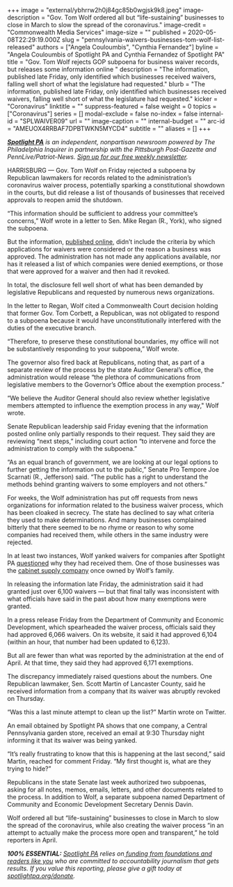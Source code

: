 +++
image = "external/ybhrrw2h0j84gc85b0wgjsk9k8.jpeg"
image-description = "Gov. Tom Wolf ordered all but “life-sustaining” businesses to close in March to slow the spread of the coronavirus."
image-credit = "Commonwealth Media Services"
image-size = ""
published = 2020-05-08T22:29:19.000Z
slug = "pennsylvania-waivers-businesses-tom-wolf-list-released"
authors = ["Angela Couloumbis", "Cynthia Fernandez"]
byline = "Angela Couloumbis of Spotlight PA and Cynthia Fernandez of Spotlight PA"
title = "Gov. Tom Wolf rejects GOP subpoena for business waiver records, but releases some information online "
description = "The information, published late Friday, only identified which businesses received waivers, falling well short of what the legislature had requested."
blurb = "The information, published late Friday, only identified which businesses received waivers, falling well short of what the legislature had requested."
kicker = "Coronavirus"
linktitle = ""
suppress-featured = false
weight = 0
topics = ["Coronavirus"]
series = []
modal-exclude = false
no-index = false
internal-id = "SPLWAIVER09"
url = ""
image-caption = ""
internal-budget = ""
arc-id = "AMEUOX4RRBAF7DPBTWKN5MYCD4"
subtitle = ""
aliases = []
+++

<a href="https://www.spotlightpa.org/"><i><b>Spotlight PA</b></i></a><i> is an independent, nonpartisan newsroom powered by The Philadelphia Inquirer in partnership with the Pittsburgh Post-Gazette and PennLive/Patriot-News. </i><a href="https://www.spotlightpa.org/newsletters"><i>Sign up for our free weekly newsletter</i></a><i>.</i>

HARRISBURG — Gov. Tom Wolf on Friday rejected a subpoena by Republican lawmakers for records related to the administration’s coronavirus waiver process, potentially sparking a constitutional showdown in the courts, but did release a list of thousands of businesses that received approvals to reopen amid the shutdown.

“This information should be sufficient to address your committee’s concerns,” Wolf wrote in a letter to Sen. Mike Regan (R., York), who signed the subpoena.

But the information, <a href="https://dced.pa.gov/covid-19-exempt-businesses/" target=_blank>published online</a>, didn’t include the criteria by which applications for waivers were considered or the reason a business was approved. The administration has not made any applications available, nor has it released a list of which companies were denied exemptions, or those that were approved for a waiver and then had it revoked.

In total, the disclosure fell well short of what has been demanded by legislative Republicans and requested by numerous news organizations.

In the letter to Regan, Wolf cited a Commonwealth Court decision holding that former Gov. Tom Corbett, a Republican, was not obligated to respond to a subpoena because it would have unconstitutionally interfered with the duties of the executive branch.

<script src="https://www.spotlightpa.org/embed.js" async></script><div data-spl-embed-version="1" data-spl-src="https://www.spotlightpa.org/embeds/donate/"></div>


“Therefore, to preserve these constitutional boundaries, my office will not be substantively responding to your subpoena,” Wolf wrote.

The governor also fired back at Republicans, noting that, as part of a separate review of the process by the state Auditor General’s office, the administration would release “the plethora of communications from legislative members to the Governor’s Office about the exemption process.”

“We believe the Auditor General should also review whether legislative members attempted to influence the exemption process in any way," Wolf wrote.

Senate Republican leadership said Friday evening that the information posted online only partially responds to their request. They said they are reviewing “next steps,” including court action “to intervene and force the administration to comply with the subpoena.”

<script src="https://www.spotlightpa.org/embed.js" async></script><div data-spl-embed-version="1" data-spl-src="https://www.spotlightpa.org/embeds/newsletter/"></div>


“As an equal branch of government, we are looking at our legal options to further getting the information out to the public,” Senate Pro Tempore Joe Scarnati (R., Jefferson) said. “The public has a right to understand the methods behind granting waivers to some employers and not others.”

For weeks, the Wolf administration has put off requests from news organizations for information related to the business waiver process, which has been cloaked in secrecy. The state has declined to say what criteria they used to make determinations. And many businesses complained bitterly that there seemed to be no rhyme or reason to why some companies had received them, while others in the same industry were rejected.

In at least two instances, Wolf yanked waivers for companies after Spotlight PA <a href="https://www.spotlightpa.org/news/2020/04/pennsylvania-coronavirus-essential-life-sustaining-business-worker-fears/" target="_blank">questioned</a> why they had received them. One of those businesses was the <a href="https://www.inquirer.com/business/spl/pennsylvania-coronavirus-wolf-home-products-essential-business-life-sustaining-20200330.html" target="_blank">cabinet supply company</a> once owned by Wolf’s family.

In releasing the information late Friday, the administration said it had granted just over 6,100 waivers — but that final tally was inconsistent with what officials have said in the past about how many exemptions were granted.

In a press release Friday from the Department of Community and Economic Development, which spearheaded the waiver process, officials said they had approved 6,066 waivers. On its website, it said it had approved 6,104 (within an hour, that number had been updated to 6,123).

But all are fewer than what was reported by the administration at the end of April. At that time, they said they had approved 6,171 exemptions.

The discrepancy immediately raised questions about the numbers. One Republican lawmaker, Sen. Scott Martin of Lancaster County, said he received information from a company that its waiver was abruptly revoked on Thursday.

“Was this a last minute attempt to clean up the list?” Martin wrote on Twitter.

An email obtained by Spotlight PA shows that one company, a Central Pennsylvania garden store, received an email at 9:30 Thursday night informing it that its waiver was being yanked.

“It’s really frustrating to know that this is happening at the last second,” said Martin, reached for comment Friday. “My first thought is, what are they trying to hide?”

Republicans in the state Senate last week authorized two subpoenas, asking for all notes, memos, emails, letters, and other documents related to the process. In addition to Wolf, a separate subpoena named Department of Community and Economic Development Secretary Dennis Davin.

Wolf ordered all but “life-sustaining” businesses to close in March to slow the spread of the coronavirus, while also creating the waiver process “in an attempt to actually make the process more open and transparent,” he told reporters in April.

<i><b>100% ESSENTIAL:</b></i> <a href="https://www.spotlightpa.org/"><i>Spotlight PA</i></a><i> relies on</i><a href="https://www.spotlightpa.org/support"><i> funding from foundations and readers like you</i></a><i> who are committed to accountability journalism that gets results. If you value this reporting, please give a gift today at </i><a href="https://www.spotlightpa.org/donate"><i>spotlightpa.org/donate</i></a><i>.</i>

<script src="https://www.spotlightpa.org/embed.js" async></script><div data-spl-embed-version="1" data-spl-src="https://www.spotlightpa.org/embeds/tips/?tip_text=%3Cb%3EDo%20you%20have%20information%20about%20a%20business%20waiver%20that%20was%20issued%20and%20then%20revoked%3F%3C%2Fb%3E%20We%20want%20to%20hear%20from%20you."></div> 
